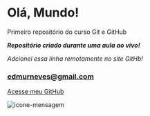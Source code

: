 
# Olá, Mundo!
 Primeiro repositório do curso Git e GitHub

 __*Repositório criado durante uma aula ao vivo!*__
 
 _Adcionei essa linha remotamente no site GitHb!_
 
 ### edmurneves@gmail.com
 [Acesse meu GitHub](https://github.com/edmurneves)
 
 ![icone-mensagem](https://user-images.githubusercontent.com/90069492/132686489-28edbd7a-c238-4372-9744-d552d4ac755a.png)
 
 
